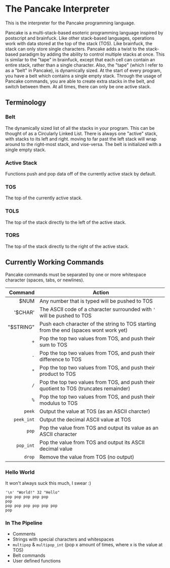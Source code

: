 # The Pancake Interpreter

This is the interpreter for the Pancake programming language.

Pancake is a multi-stack-based esoteric programming language inspired by postscript and brainfuck.
Like other stack-based languages, operations work with data stored at the top of the stack (TOS).
Like brainfuck, the stack can only store single characters.
Pancake adds a twist to the stack-based paradigm by adding the ability to control multiple stacks at once.
This is similar to the "tape" in brainfuck, except that each cell can contain an entire stack,
rather than a single character. Also, the "tape" (which I refer to as a "belt" in Pancake), is
dynamically sized. At the start of every program, you have a belt which contains a single empty stack.
Through the usage of Pancake commands, you are able to create extra stacks in the belt, and switch between
them. At all times, there can only be one active stack.

## Terminology

### Belt

The dynamically sized list of all the stacks in your program.
This can be thought of as a Circularly Linked List. There is always
one "active" stack, with stacks to its left and right. moving to far
past the left stack will wrap around to the right-most stack, and vise-versa.
The belt is initialized with a single empty stack.

### Active Stack

Functions push and pop data off of the currently active stack by default.

### TOS

The top of the currently active stack.

### TOLS

The top of the stack directly to the left of the active stack.

### TORS

The top of the stack directly to the right of the active stack.

## Currently Working Commands

Pancake commands must be separated by one or more whitespace character
(spaces, tabs, or newlines).

Command      | Action
------------:|---
$NUM         | Any number that is typed will be pushed to TOS
'$CHAR'      | The ASCII code of a character surrounded with ``'`` will be pushed to TOS
"$STRING"    | Push each character of the string to TOS starting from the end (spaces wont work yet)
``+``        | Pop the top two values from TOS, and push their sum to TOS
``-``        | Pop the top two values from TOS, and push their difference to TOS
``*``        | Pop the top two values from TOS, and push their product to TOS
``/``        | Pop the top two values from TOS, and push their quotient to TOS (truncates remainder)
``%``        | Pop the top two values from TOS, and push their modulus to TOS
``peek``     | Output the value at TOS (as an ASCII charcter)
``peek_int`` | Output the decimal ASCII value at TOS
``pop``      | Pop the value from TOS and output its value as an ASCII character
``pop_int``  | Pop the value from TOS and output its ASCII decimal value
``drop``     | Remove the value from TOS (no output)

### Hello World

It won't always suck this much, I swear :)

```
'\n' "World!" 32 "Hello"
pop pop pop pop pop
pop 
pop pop pop pop pop pop
pop
```

### In The Pipeline

- Comments
- Strings with special characters and whitespaces
- ``multipop`` & ``multipop_int`` (pop x amount of times, where x is the value at TOS)
- Belt commands
- User defined functions
